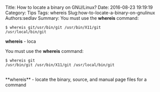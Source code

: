 Title: How to locate a binary on GNU/Linux?
Date: 2016-08-23 19:19:19
Category: Tips
Tags: whereis
Slug:how-to-locate-a-binary-on-gnulinux
Authors:sedlav
Summary: You must use the **whereis** command:<pre><code>$ whereis git/usr/bin/git /usr/bin/X11/git /usr/local/bin/git</code></pre><p>**whereis** - loca

You must use the **whereis** command:
<pre>
<code>$ whereis git
/usr/bin/git /usr/bin/X11/git /usr/local/bin/git
</code>
</pre>
<p>
**whereis** - locate the binary, source, and manual page files for a command</p>

